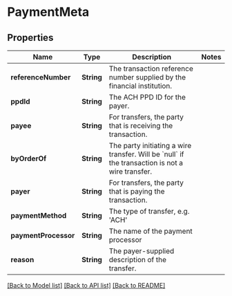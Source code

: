 # PaymentMeta

## Properties
Name | Type | Description | Notes
------------ | ------------- | ------------- | -------------
**referenceNumber** | **String** | The transaction reference number supplied by the financial institution. | 
**ppdId** | **String** | The ACH PPD ID for the payer. | 
**payee** | **String** | For transfers, the party that is receiving the transaction. | 
**byOrderOf** | **String** | The party initiating a wire transfer. Will be &#x60;null&#x60; if the transaction is not a wire transfer. | 
**payer** | **String** | For transfers, the party that is paying the transaction. | 
**paymentMethod** | **String** | The type of transfer, e.g. &#39;ACH&#39; | 
**paymentProcessor** | **String** | The name of the payment processor | 
**reason** | **String** | The payer-supplied description of the transfer. | 

[[Back to Model list]](../README.md#documentation-for-models) [[Back to API list]](../README.md#documentation-for-api-endpoints) [[Back to README]](../README.md)


